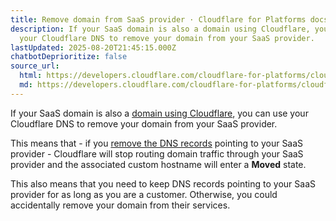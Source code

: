```yaml
---
title: Remove domain from SaaS provider · Cloudflare for Platforms docs
description: If your SaaS domain is also a domain using Cloudflare, you can use
  your Cloudflare DNS to remove your domain from your SaaS provider.
lastUpdated: 2025-08-20T21:45:15.000Z
chatbotDeprioritize: false
source_url:
  html: https://developers.cloudflare.com/cloudflare-for-platforms/cloudflare-for-saas/saas-customers/remove-domain/
  md: https://developers.cloudflare.com/cloudflare-for-platforms/cloudflare-for-saas/saas-customers/remove-domain/index.md
---
```


If your SaaS domain is also a [domain using Cloudflare](https://developers.cloudflare.com/cloudflare-for-platforms/cloudflare-for-saas/saas-customers/), you can use your Cloudflare DNS to remove your domain from your SaaS provider.

This means that - if you [remove the DNS records](https://developers.cloudflare.com/dns/manage-dns-records/how-to/create-dns-records/#delete-dns-records) pointing to your SaaS provider - Cloudflare will stop routing domain traffic through your SaaS provider and the associated custom hostname will enter a **Moved** state.

This also means that you need to keep DNS records pointing to your SaaS provider for as long as you are a customer. Otherwise, you could accidentally remove your domain from their services.

